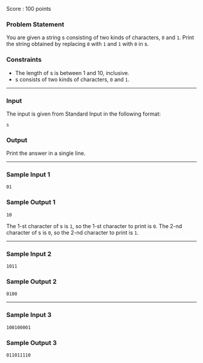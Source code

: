 Score : 100 points

### Problem Statement

You are given a string s consisting of two kinds of characters, `0` and `1`.
Print the string obtained by replacing `0` with `1` and `1` with `0` in s.

### Constraints

* The length of s is between 1 and 10, inclusive.
* s consists of two kinds of characters, `0` and `1`.

---

### Input

The input is given from Standard Input in the following format:

```
s
```

### Output

Print the answer in a single line.

---

### Sample Input 1

```
01
```

### Sample Output 1

```
10
```

The 1-st character of s is `1`, so the 1-st character to print is `0`.
The 2-nd character of s is `0`, so the 2-nd character to print is `1`.

---

### Sample Input 2

```
1011
```

### Sample Output 2

```
0100
```

---

### Sample Input 3

```
100100001
```

### Sample Output 3

```
011011110
```